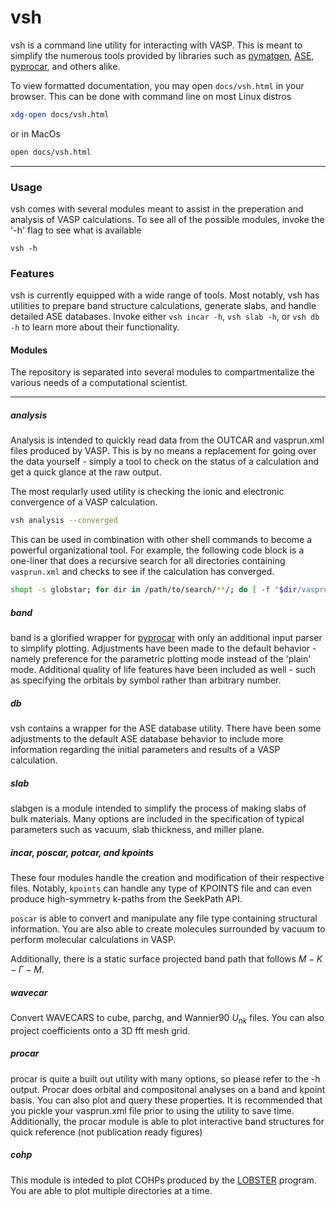 # vsh

vsh is a command line utility for interacting with VASP. This is meant to simplify the numerous tools provided by libraries such as 
[pymatgen](https://pymatgen.org/), [ASE](https://wiki.fysik.dtu.dk/ase/), [pyprocar](https://romerogroup.github.io/pyprocar/), and others alike. 

To view formatted documentation, you may open `docs/vsh.html` in your browser. This can be done with command line on most Linux distros

```bash
xdg-open docs/vsh.html
```

or in MacOs

```bash
open docs/vsh.html
```
___

### Usage

vsh comes with several modules meant to assist in the preperation and analysis of VASP calculations. To see all of the possible modules, invoke the '-h' flag 
to see what is available

```
vsh -h
```

### Features

vsh is currently equipped with a wide range of tools. Most notably, vsh has utilities to prepare band structure calculations, generate slabs, and handle detailed ASE databases. Invoke either `vsh incar -h`, `vsh slab -h`, or `vsh db -h` to learn more about their functionality. 

#### Modules

The repository is separated into several modules to compartmentalize the various needs of a computational scientist.  
___
##### analysis

 Analysis is intended to quickly read data from the OUTCAR and vasprun.xml files produced by VASP. This is by no means a replacement for going over the data yourself - simply a tool to check on the status of a calculation and get a quick glance at the raw output. 

 The most reqularly used utility is checking the ionic and electronic convergence of a VASP calculation. 

 ```bash
 vsh analysis --converged
 ```

 This can be used in combination with other shell commands to become a powerful organizational tool. For example, the following code block is a one-liner that does a recursive search for all directories containing `vasprun.xml` and checks to see if the calculation has converged. 

 ```bash 
shopt -s globstar; for dir in /path/to/search/**/; do [ -f "$dir/vasprun.xml" ] && (cd "$dir" && vsh analysis --converged); done
 ```

##### band

band is a glorified wrapper for [pyprocar](https://romerogroup.github.io/pyprocar/) with only an additional input parser to simplify plotting. Adjustments have been made to the default behavior - namely preference for the parametric plotting mode instead of the 'plain' mode. Additional quality of life features have been included as well - such as specifying the orbitals by symbol rather than arbitrary number.

##### db

vsh contains a wrapper for the ASE database utility. There have been some adjustments to the default ASE database behavior to include more information regarding the initial parameters and results of a VASP calculation. 

##### slab

slabgen is a module intended to simplify the process of making slabs of bulk materials. Many options are included in the specification of typical parameters such as vacuum, slab thickness, and miller plane. 

##### incar, poscar, potcar, and kpoints

These four modules handle the creation and modification of their respective files. Notably, `kpoints` can handle any type of KPOINTS file and can even produce high-symmetry k-paths from the SeekPath API. 

`poscar` is able to convert and manipulate any file type containing structural information. You are also able to create molecules surrounded by vacuum to perform molecular calculations in VASP.

Additionally, there is a static surface projected band path that follows $M - K - \Gamma - M$. 

##### wavecar

Convert WAVECARS to cube, parchg, and Wannier90 $U_{nk}$ files. You can also project coefficients onto a 3D fft mesh grid. 

##### procar

procar is quite a built out utility with many options, so please refer to the -h output. Procar does orbital and compositonal analyses on a band and kpoint basis. You can also plot and query these properties. It is recommended that you pickle your vasprun.xml file prior to using the utility to save time. Additionally, the procar module is able to plot interactive band structures for quick reference (not publication ready figures)

##### cohp

This module is inteded to plot COHPs produced by the [LOBSTER](http://www.cohp.de/) program. You are able to plot multiple directories at a time. 




